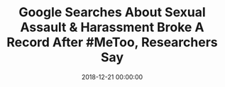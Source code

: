 ---
_external_link: https://www.bustle.com/p/google-searches-about-sexual-assault-harassment-broke-a-record-after-metoo-researchers-say-15561117
archived_url: https://web.archive.org/web/20210616051155/https://www.bustle.com/p/google-searches-about-sexual-assault-harassment-broke-a-record-after-metoo-researchers-say-15561117
article: 'Ever since sexual assault allegations against Hollywood producer Harvey
  Weinstein came to light last year, the #MeToo movement -- initially launched over
  a decade ago by activist Tarana Burke -- has prompted millions of survivors around
  the world to come forward and share their own stories. Moreover, after actress Alyssa
  Milano''s #MeToo tweet went viral in October 2017, #MeToo has caused Google searches
  about sexual assault to shatter records and reach an all-time high. Last October,
  The New York Times broke the news that Weinstein had faced numerous sexual assault
  allegations over the years, and that he had paid off his accusers. Since then, numerous
  prominent figures -- from actors and comedians to lawmakers and scientists -- have
  been held accountable for sexual violence and abuse, and the #MeToo movement has
  sparked increased awareness about these issues. Following the Weinstein scandal,
  researchers from Harvard Medical School and UC San Diego took a look at Google search
  rates for sexual harassment and sexual assault before and after Milano''s #MeToo
  tweet. To start, the researchers examined trends in these searches from Jan. 1,
  2004 to Oct. 14, 2017 -- the day before Milano first tweeted about #MeToo. They
  then used this data to roughly estimate how many times Americans would search for
  these subjects following her tweet, and found that searches for sexual harassment
  and assault were 86 percent higher than expected from Oct. 15, 2017 to June 15,
  2018. Researchers also discovered a 51 percent increase in searches about preventive
  training for sexual harassment and assault, and a 30 percent increase in searches
  about reporting cases of sexual violence. According to the Chicago Tribune, Burke
  first coined the phrase "Me Too" in 2006, in order to support women -- especially
  black women and women of color -- who had survived sexual violence. Burke has continuously
  worked to combat sexual violence, so when she saw the #MeToo hashtag go viral in
  2017, she was concerned that its extreme publicity could harm survivors. She told
  The Guardian that she was worried that the people tweeting about #MeToo wouldn''t
  go beyond the hashtag, to chart a substantial course of action. During a TED Talk
  last month, Burke reminded viewers that the #MeToo movement is meant to serve marginalized
  communities that are disproportionately impacted by sexual violence. However, she
  maintained that she still believes in the possibility of "a world free of sexual
  violence" -- and the Harvard and UCSD researchers'' work illustrates that many other
  people may share her desire to go beyond the hashtag. "The post-#MeToo period corresponded
  with the greatest number of sexual harassment and/or assault searches ever recorded
  in the United States," the researchers wrote in their report, which was published
  on Friday in the journal JAMA Internal Medicine. Specifically, in the eight months
  after Milano''s #MeToo tweet, researchers found that there had been 40 to 54 million
  Google searches about understanding, preventing, and reporting sexual harassment
  and assault. "Our findings demonstrate the power of grass-roots movements to respond
  to large-scale public health crises," the researchers concluded. "Public health
  leaders should respond by investing in enhanced prevention training and improving
  resources for survivors." The research team also urged people to get more involved
  in combating sexual violence, noting that online search activity is not necessarily
  an indicator of how engaged people actually are.'
date: '2018-12-21 00:00:00'
description: 'Ever since sexual assault allegations against Hollywood producer Harvey
  Weinstein came to light last year, the #MeToo movement -- initially launched over
  a decade ago by activist Tarana Burke -- has prompted millions of survivors around
  the world to...'
headline: 'Google Searches About Sexual Assault & Harassment Broke A Record After
  #MeToo, Researchers Say'
image:
  focal_point: Smart
original_link: https://www.bustle.com/p/google-searches-about-sexual-assault-harassment-broke-a-record-after-metoo-researchers-say-15561117
original_url: https://www.bustle.com/p/google-searches-about-sexual-assault-harassment-broke-a-record-after-metoo-researchers-say-15561117
outline_html: '<p>Ever since sexual assault allegations against Hollywood producer
  Harvey Weinstein came to light last year, the #MeToo movement &mdash; initially
  launched over a decade ago by activist Tarana Burke &mdash; has prompted millions
  of survivors around the world to come forward and share their own stories. Moreover,
  after actress Alyssa Milano''s #MeToo tweet went viral in October 2017, to shatter
  records and reach an all-time high.</p>

  <p>Last October, <em>The New York Times</em> broke the news that Weinstein <a href="https://www.nytimes.com/2017/10/05/us/harvey-weinstein-harassment-allegations.html">had
  faced numerous sexual assault allegations</a> over the years, and that he had paid
  off his accusers. Since then, numerous prominent figures &mdash; from actors and
  comedians to lawmakers and scientists &mdash; have been held accountable for sexual
  violence and abuse, and <a href="https://consumer.healthday.com/mental-health-information-25/behavior-health-news-56/35-metoo-sparked-surge-in-awareness-about-sexual-harassment-study-740876.html">the
  #MeToo movement has sparked increased awareness </a>about these issues.</p>

  <p>Following the Weinstein scandal, researchers from Harvard Medical School and
  UC San Diego <a href="https://jamanetwork.com/journals/jamainternalmedicine/fullarticle/2719193">took
  a look at Google search rates</a> for sexual harassment and sexual assault before
  and after Milano''s #MeToo tweet. To start, the researchers examined trends in these
  searches from Jan. 1, 2004 to Oct. 14, 2017 &mdash; the day before Milano <a href="https://twitter.com/Alyssa_Milano/status/919659438700670976">first
  tweeted about #MeToo</a>.</p>

  <p>They then used this data to roughly estimate how many times Americans would search
  for these subjects following her tweet, and found that searches for sexual harassment
  and assault were 86 percent higher than expected from Oct. 15, 2017 to June 15,
  2018. Researchers also discovered a 51 percent increase in searches about preventive
  training for sexual harassment and assault, and a 30 percent increase in searches
  about reporting cases of sexual violence.</p>

  <p>According to the <em>Chicago Tribune</em>, Burke <a href="https://www.chicagotribune.com/lifestyles/ct-me-too-timeline-20171208-htmlstory.html">first
  coined the phrase &quot;Me Too&quot;</a> in 2006, in order to support women &mdash;
  especially black women and women of color &mdash; who had survived sexual violence.
  Burke has continuously worked to combat sexual violence, so when she saw the #MeToo
  hashtag go viral in 2017, she was concerned that <a href="https://www.theguardian.com/world/2018/jan/15/me-too-founder-tarana-burke-women-sexual-assault">its
  extreme publicity could harm survivors</a>. She told <em>The Guardian</em> that
  she was worried that the people tweeting about #MeToo wouldn''t go beyond the hashtag,
  to chart a substantial course of action.</p>

  <p>During a TED Talk last month, Burke reminded viewers that the #MeToo movement
  <a href="https://www.bustle.com/p/tarana-burkes-ted-talk-about-reclaiming-the-metoo-movement-is-a-must-see-13229922">is
  meant to serve marginalized communities</a> that are disproportionately impacted
  by sexual violence. However, she maintained that she still believes in the possibility
  of &quot;a world free of sexual violence&quot; &mdash; and the Harvard and UCSD
  researchers'' work illustrates that many other people may share her desire to go
  beyond the hashtag.</p>

  <p>&ldquo;The post-#MeToo period corresponded with the greatest number of sexual
  harassment and/or assault searches ever recorded in the United States,&rdquo; the
  researchers wrote in their report, which was published on Friday in the journal
  JAMA Internal Medicine.</p>

  <p>Specifically, in the eight months after Milano''s #MeToo tweet, researchers found
  that there had been <a href="https://www.reuters.com/article/us-health-metoo-idUSKCN1OK28L?utm_campaign=trueAnthem:+Trending+Content&utm_content=5c1d5b6e04d3015e44803c08&utm_medium=trueAnthem&utm_source=twitter">40
  to 54 million Google searches </a>about understanding, preventing, and reporting
  sexual harassment and assault.</p>

  <p>&ldquo;Our findings demonstrate the power of grass-roots movements to respond
  to large-scale public health crises,&rdquo; the researchers concluded. &ldquo;Public
  health leaders should respond by investing in enhanced prevention training and improving
  resources for survivors.&rdquo;</p>

  <p>The research team also urged people to get more involved in combating sexual
  violence, noting that online search activity is not necessarily an indicator of
  how engaged people actually are.</p>'
outline_img: https://www.google.com/s2/favicons?domain=bustle.com
publication: Bustle
summary: 'Moreover, after actress Alyssa Milano''s #MeToo tweet went viral in October
  2017, #MeToo has caused Google searches about sexual assault to shatter records
  and reach an all-time high. Last October, The New York Times broke the news that
  Weinstein had faced numerous sexual assault allegations over the years, and that...'
title: 'Google Searches About Sexual Assault & Harassment Broke A Record After #MeToo,
  Researchers Say'

---